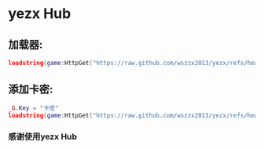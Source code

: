 # yezx Hub
## 加载器:

```lua
loadstring(game:HttpGet("https://raw.github.com/wszzx2013/yezx/refs/heads/main/Main%20script/Loader"))()
```
## 添加卡密:
```lua
_G.Key = "卡密"
loadstring(game:HttpGet("https://raw.github.com/wszzx2013/yezx/refs/heads/main/Misc/Key"))()
```
### 感谢使用yezx Hub
